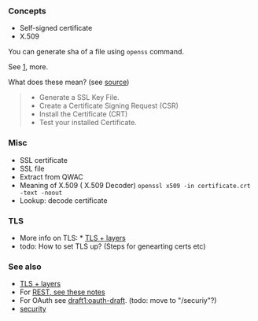 ### Concepts
* Self-signed certificate   
* X.509


You can generate sha of a file using `openss` command.

See [1](https://itigloo.com/security/generate-an-openssl-certificate-request-with-sha-256-signature/), more.

What does these mean? (see [source](https://itigloo.com/security/generate-an-openssl-certificate-request-with-sha-256-signature/))

>    * Generate a SSL Key File.
>    * Create a Certificate Signing Request (CSR)
>    * Install the Certificate (CRT)
>    * Test your installed Certificate.


### Misc
* SSL certificate
*    SSL file
* Extract from QWAC
* Meaning of X.509 ( X.509 Decoder)
  `openssl x509 -in certificate.crt -text -noout`
* Lookup: decode certificate

### TLS
* More info on TLS: * [TLS + layers](https://github.com/sohale/cs-glossaries/blob/master/made-simple/tls-1.md)
* todo: How to set TLS up? (Steps for genearting certs etc)

### See also
* [TLS + layers](https://github.com/sohale/cs-glossaries/blob/master/made-simple/tls-1.md)
* For [REST, see these notes](https://github.com/sohale/cs-glossaries/blob/master/restful.md)
* For OAuth see [draft1:oauth-draft](https://github.com/sohale/cs-glossaries/blob/master/docs/oauth-sec-draft.md). (todo: move to "/securiy"?)
* [security](https://github.com/sohale/cs-glossaries/blob/master/security/security.md)

